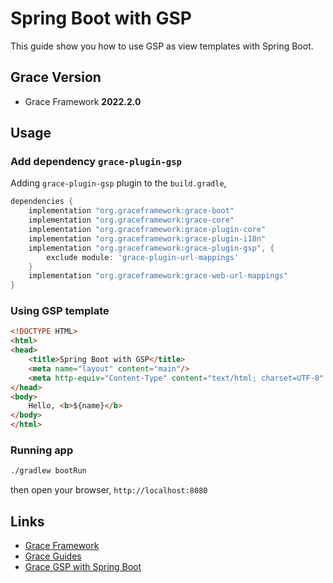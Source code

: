 # Spring Boot with GSP

This guide show you how to use GSP as view templates with Spring Boot.

## Grace Version

- Grace Framework **2022.2.0**

## Usage

### Add dependency `grace-plugin-gsp`

Adding `grace-plugin-gsp` plugin to the `build.gradle`,

```gradle
dependencies {
	implementation "org.graceframework:grace-boot"
	implementation "org.graceframework:grace-core"
	implementation "org.graceframework:grace-plugin-core"
	implementation "org.graceframework:grace-plugin-i18n"
	implementation "org.graceframework:grace-plugin-gsp", {
		exclude module: 'grace-plugin-url-mappings'
	}
	implementation "org.graceframework:grace-web-url-mappings"
}

```

### Using GSP template


```html
<!DOCTYPE HTML>
<html>
<head>
    <title>Spring Boot with GSP</title>
    <meta name="layout" content="main"/>
    <meta http-equiv="Content-Type" content="text/html; charset=UTF-8" />
</head>
<body>
    Hello, <b>${name}</b>
</body>
</html>
```

### Running app

```bash
./gradlew bootRun
```

then open your browser, `http://localhost:8080`

## Links

- [Grace Framework](https://github.com/graceframework/grace-framework)
- [Grace Guides](https://github.com/grace-guides)
- [Grace GSP with Spring Boot](https://github.com/grace-guides/gs-spring-boot-gsp)
